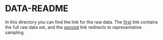 # DATA-README

In this directory you can find the link for the raw data. 
The [first]() link contains the full raw data set, and the [second]() link redirects to representative sampling. 

